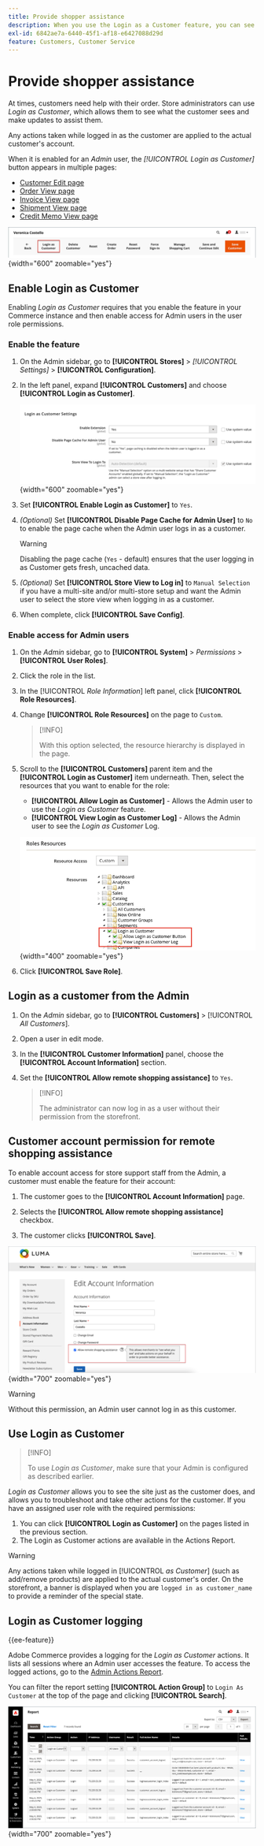 ```yaml
---
title: Provide shopper assistance
description: When you use the Login as a Customer feature, you can see what the customers see and make updates on their behalf.
exl-id: 6842ae7a-6440-45f1-af18-e6427088d29d
feature: Customers, Customer Service
---
```

# Provide shopper assistance

At times, customers need help with their order. Store administrators can use _Login as Customer_, which allows them to see what the customer sees and make updates to assist them.

Any actions taken while logged in as the customer are applied to the actual customer's account.

When it is enabled for an _Admin_ user, the _[!UICONTROL Login as Customer]_ button appears in multiple pages:

* [Customer Edit page](../customers/update-account.md)
* [Order View page](../stores-purchase/order-processing.md)
* [Invoice View page](../stores-purchase/invoices.md)
* [Shipment View page](../stores-purchase/shipments.md)
* [Credit Memo View page](../stores-purchase/credit-memo-create.md)

![Login As Customer](assets/login-as-customer.png){width="600" zoomable="yes"}

## Enable Login as Customer

Enabling _Login as Customer_ requires that you enable the feature in your Commerce instance and then enable access for Admin users in the user role permissions.

### Enable the feature

1. On the Admin sidebar, go to  **[!UICONTROL Stores]** > _[!UICONTROL Settings]_ > **[!UICONTROL Configuration]**.

1. In the left panel, expand **[!UICONTROL Customers]** and choose  **[!UICONTROL Login as Customer]**.

   ![Configuration options - Login as Customer](../configuration-reference/customers/assets/login-as-customer.png){width="600" zoomable="yes"}

1. Set **[!UICONTROL Enable Login as Customer]** to `Yes`.

1. _(Optional)_ Set **[!UICONTROL Disable Page Cache for Admin User]** to `No` to enable the page cache when the Admin user logs in as a customer.

   >[!WARNING]
   >
   > Disabling the page cache (`Yes` - default) ensures that the user logging in as Customer gets fresh, uncached data.

1. _(Optional)_ Set **[!UICONTROL Store View to Log in]** to `Manual Selection` if you have a multi-site and/or multi-store setup and want the Admin user to select the store view when logging in as a customer.

1. When complete, click **[!UICONTROL Save Config]**.

### Enable access for Admin users

1. On the _Admin_ sidebar, go to **[!UICONTROL System]** > _Permissions_ > **[!UICONTROL User Roles]**.

1. Click the role in the list.

1. In the [!UICONTROL _Role Information_] left panel, click **[!UICONTROL Role Resources]**.

1. Change **[!UICONTROL Role Resources]** on the page to `Custom`.

   >[!INFO]
   >
   > With this option selected, the resource hierarchy is displayed in the page.

1. Scroll to the  **[!UICONTROL Customers]** parent item and the **[!UICONTROL Login as Customer]** item underneath. Then, select the resources that you want to enable for the role:

   * **[!UICONTROL Allow Login as Customer]** - Allows the Admin user to use the _Login as Customer_ feature.
   * **[!UICONTROL View Login as Customer Log]** - Allows the Admin user to see the _Login as Customer_ Log.

   ![Role Resources - Login as Customer](assets/customers-login-as-customer-role-resources.png){width="400" zoomable="yes"}

1. Click **[!UICONTROL Save Role]**.

## Login as a customer from the Admin

1. On the _Admin_ sidebar, go to **[!UICONTROL Customers]** > [!UICONTROL _All Customers_].

1. Open a user in edit mode.

1. In the **[!UICONTROL Customer Information]** panel, choose the **[!UICONTROL Account Information]** section.

1. Set the **[!UICONTROL Allow remote shopping assistance]** to `Yes`.

   >[!INFO]
   >
   >The administrator can now log in as a user without their permission from the storefront.

## Customer account permission for remote shopping assistance

To enable account access for store support staff from the Admin, a customer must enable the feature for their account:

1. The customer goes to the **[!UICONTROL Account Information]** page.

1. Selects the **[!UICONTROL Allow remote shopping assistance]** checkbox.

1. The customer clicks **[!UICONTROL Save]**.

![Account Information Page](assets/permission.png){width="700" zoomable="yes"}

>[!WARNING]
>
>Without this permission, an Admin user cannot log in as this customer.

## Use Login as Customer

>[!INFO]
>
>To use _Login as Customer_, make sure that your Admin is configured as described earlier.

_Login as Customer_ allows you to see the site just as the customer does, and allows you to troubleshoot and take other actions for the customer. If you have an assigned user role with the required permissions:

1. You can click **[!UICONTROL Login as Customer]** on the pages listed in the previous section.
1. The Login as Customer actions are available in the Actions Report.

>[!WARNING]
>
>Any actions taken while logged in [!UICONTROL _as Customer_] (such as add/remove products) are applied to the actual customer's order. On the storefront, a banner is displayed when you are `logged in as customer_name` to provide a reminder of the special state.

## Login as Customer logging

{{ee-feature}}

Adobe Commerce provides a logging for the _Login as Customer_ actions. It lists all sessions where an Admin user accesses the feature. To access the logged actions, go to the [Admin Actions Report](../systems/action-log-report.md).

You can filter the report setting **[!UICONTROL Action Group]** to `Login As Customer` at the top of the page and clicking **[!UICONTROL Search]**.

![Filter the Actions Report](assets/customers-login-as-customer-log-filter.png){width="700" zoomable="yes"}
